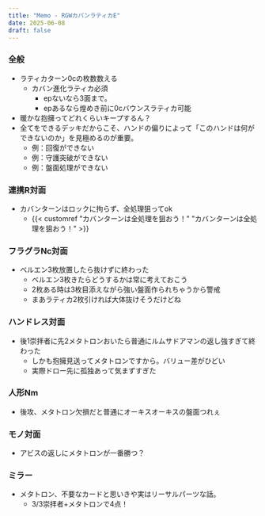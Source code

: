 ```yaml
---
title: "Memo - RGWカバンラティカE"
date: 2025-06-08
draft: false
---
```

### 全般
- ラティカターン0cの枚数数える
	- カバン進化ラティカ必須
		- epないなら3面まで。
		- epあるなら煌めき前に0cバウンスラティカ可能
- 暖かな抱擁ってどれくらいキープするん？
- 全てをできるデッキだからこそ、ハンドの偏りによって「このハンドは何ができないのか」を見極めるのが重要。
	- 例：回復ができない
	- 例：守護突破ができない
	- 例：盤面処理ができない

### 連携R対面
- カバンターンはロックに拘らず、全処理狙ってok
	- {{< customref "カバンターンは全処理を狙おう！" "カバンターンは全処理を狙おう！" >}}


### フラグラNc対面
- ベルエン3枚放置したら抜けずに終わった
	- ベルエン3枚きたらどうするかは常に考えておこう
	- 2枚ある時は3枚目添えながら強い盤面作られちゃうから警戒
	- まあラティカ2枚引ければ大体抜けそうだけどね
### ハンドレス対面
- 後1崇拝者に先2メタトロンおいたら普通にルムサドアマンの返し強すぎて終わった
	- しかも抱擁見送ってメタトロンですから。バリュー差がひどい
	- 実際ドロー先に孤独あって気まずすぎた

### 人形Nm
- 後攻、メタトロン欠損だと普通にオーキスオーキスの盤面つれぇ

### モノ対面
- アビスの返しにメタトロンが一番勝つ？

### ミラー
- メタトロン、不要なカードと思いきや実はリーサルパーツな話。
	- 3/3崇拝者+メタトロンで4点！
